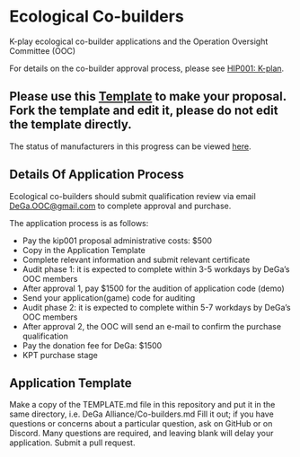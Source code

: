 # Ecological Co-builders
K-play ecological co-builder applications and the Operation Oversight Committee (OOC)

For details on the co-builder approval process, please see [HIP001: K-plan](https://github.com/kplaydefi/KIP/blob/main/001%20K-plan.md).

## Please use this [Template](https://github.com/DeGa-Alliance/Co-builders/blob/main/Template.md) to make your proposal. Fork the template and edit it, please do not edit the template directly.
The status of manufacturers in this progress can be viewed [here](https://docs.google.com/spreadsheets/d/1d2ZKbnwiMyOX3VvVrRIKcEOMvNKRbUtdO1PdUc1ybpA/edit#gid=721162172).
## Details Of Application Process
Ecological co-builders should submit qualification review via email DeGa.OOC@gmail.com to complete approval and purchase.

The application process is as follows:

 - Pay the kip001 proposal administrative costs: $500
 - Copy in the Application Template 
 - Complete relevant information and submit relevant certificate
 - Audit phase 1: it is expected to complete within 3-5 workdays by DeGa’s OOC members
 - After approval 1, pay $1500 for the audition of application code (demo)
 - Send your application(game) code for auditing
 - Audit phase 2: it is expected to complete within 5-7 workdays by DeGa’s OOC members
 - After approval 2, the OOC will send an e-mail to confirm the purchase qualification
 - Pay the donation fee for DeGa: $1500
 - KPT purchase stage

## Application Template
Make a copy of the TEMPLATE.md file in this repository and put it in the same directory, i.e. DeGa Alliance/Co-builders.md Fill it out; if you have questions or concerns about a particular question, ask on GitHub or on Discord. Many questions are required, and leaving blank will delay your application. Submit a pull request.
